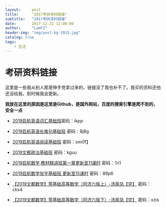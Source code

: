 ```yaml
---
layout:     post
title:      "2017考研资料链接"
subtitle:   "2017考研资料链接"
date:       2017-12-31 12:00:00
author:     "LamFZ"
header-img: "img/post-bg-2015.jpg"
catalog: true
tags:
    - 生活
---
```

# 考研资料链接
这里是一些我从别人那里伸手党拿过来的，链接没了我也补不了。我买的资料还他还没给我，到时候我会更新。

__我放在这里的原因是这里是Github，是国外网站，百度的搜索引擎是爬不到的，安全一点__

* [2019启航英语词汇基础班](https://pan.baidu.com/s/1i45JnP7)密码：ikpp

* [2019启航英语长难句基础班](https://pan.baidu.com/s/1mixLKbI) 密码：8j8g

* [2019启航英语阅读基础班](https://pan.baidu.com/s/1qYoQopu) 密码：om0f】

* [2019文都政治基础班](https://pan.baidu.com/s/1pK9AK6R) 密码：kguu

* [2019启航数学 教材精讲班第一章更新至11课时](https://pan.baidu.com/s/1qXLJQqS) 密码：1ri1

* [2019启航数学张宇基础班 更新至15课时](https://pan.baidu.com/s/1bppWClL) 密码：89p6

* [【2019文都数学】零基础高等数学（同济六版上）-汤家凤【完】](https://pan.baidu.com/s/1i5GOJS5) 密码：cks4

* [【2019文都数学】零基础高等数学（同济六版下）-汤家凤【完】](https://pan.baidu.com/s/1hszpSaC) 密码：xzis


